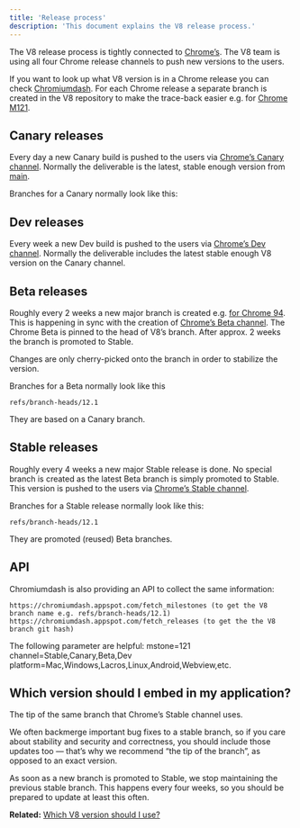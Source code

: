 ```yaml
---
title: 'Release process'
description: 'This document explains the V8 release process.'
---
```

The V8 release process is tightly connected to [Chrome’s](https://www.chromium.org/getting-involved/dev-channel). The V8 team is using all four Chrome release channels to push new versions to the users.

If you want to look up what V8 version is in a Chrome release you can check [Chromiumdash](https://chromiumdash.appspot.com/releases). For each Chrome release a separate branch is created in the V8 repository to make the trace-back easier e.g. for [Chrome M121](https://chromium.googlesource.com/v8/v8/+log/refs/branch-heads/12.1).

## Canary releases

Every day a new Canary build is pushed to the users via [Chrome’s Canary channel](https://www.google.com/chrome/browser/canary.html?platform=win64). Normally the deliverable is the latest, stable enough version from [main](https://chromium.googlesource.com/v8/v8.git/+/refs/heads/main).

Branches for a Canary normally look like this:

## Dev releases

Every week a new Dev build is pushed to the users via [Chrome’s Dev channel](https://www.google.com/chrome/browser/desktop/index.html?extra=devchannel&platform=win64). Normally the deliverable includes the latest stable enough V8 version on the Canary channel.


## Beta releases

Roughly every 2 weeks a new major branch is created e.g. [for Chrome 94](https://chromium.googlesource.com/v8/v8.git/+log/branch-heads/9.4). This is happening in sync with the creation of [Chrome’s Beta channel](https://www.google.com/chrome/browser/beta.html?platform=win64). The Chrome Beta is pinned to the head of V8’s branch. After approx. 2 weeks the branch is promoted to Stable.

Changes are only cherry-picked onto the branch in order to stabilize the version.

Branches for a Beta normally look like this

```
refs/branch-heads/12.1
```

They are based on a Canary branch.

## Stable releases

Roughly every 4 weeks a new major Stable release is done. No special branch is created as the latest Beta branch is simply promoted to Stable. This version is pushed to the users via [Chrome’s Stable channel](https://www.google.com/chrome/browser/desktop/index.html?platform=win64).

Branches for a Stable release normally look like this:

```
refs/branch-heads/12.1
```

They are promoted (reused) Beta branches.

## API
Chromiumdash is also providing an API to collect the same information:
```
https://chromiumdash.appspot.com/fetch_milestones (to get the V8 branch name e.g. refs/branch-heads/12.1)
https://chromiumdash.appspot.com/fetch_releases (to get the the V8 branch git hash)
```
The following parameter are helpful:
mstone=121
channel=Stable,Canary,Beta,Dev
platform=Mac,Windows,Lacros,Linux,Android,Webview,etc.

## Which version should I embed in my application?

The tip of the same branch that Chrome’s Stable channel uses.

We often backmerge important bug fixes to a stable branch, so if you care about stability and security and correctness, you should include those updates too — that’s why we recommend “the tip of the branch”, as opposed to an exact version.

As soon as a new branch is promoted to Stable, we stop maintaining the previous stable branch. This happens every four weeks, so you should be prepared to update at least this often.

**Related:** [Which V8 version should I use?](/docs/version-numbers#which-v8-version-should-i-use%3F)
